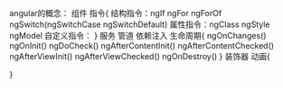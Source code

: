 angular的概念：
组件
指令{
    结构指令：ngIf ngFor ngForOf ngSwitch(ngSwitchCase ngSwitchDefault)
    属性指令：ngClass ngStyle ngModel
    自定义指令：
}
服务
管道
依赖注入
生命周期{
    ngOnChanges()
    ngOnInit()
    ngDoCheck()
    ngAfterContentInit()
    ngAfterContentChecked()
    ngAfterViewInit()
    ngAfterViewChecked()
    ngOnDestroy()
}
装饰器
动画{
    
}